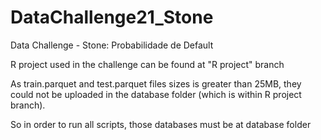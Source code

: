 # DataChallenge21_Stone
Data Challenge - Stone:  Probabilidade de Default

R project used in the challenge can be found at "R project" branch

As train.parquet and test.parquet files sizes is greater than 25MB, they could not be uploaded in the database folder (which is within R project branch).

So in order to run all scripts, those databases must be at database folder


